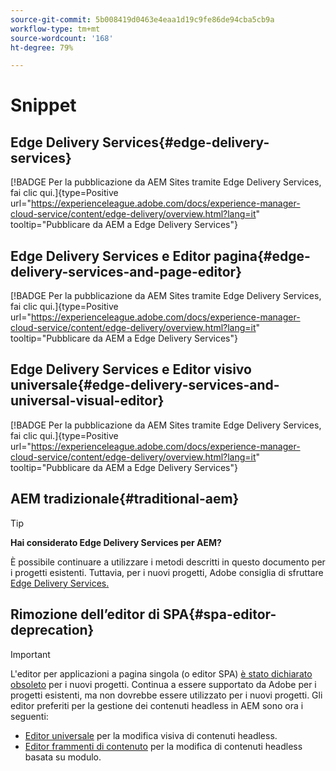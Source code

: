 ```yaml
---
source-git-commit: 5b008419d0463e4eaa1d19c9fe86de94cba5cb9a
workflow-type: tm+mt
source-wordcount: '168'
ht-degree: 79%

---
```

# Snippet

## Edge Delivery Services{#edge-delivery-services}

[!BADGE Per la pubblicazione da AEM Sites tramite Edge Delivery Services, fai clic qui.]{type=Positive url="https://experienceleague.adobe.com/docs/experience-manager-cloud-service/content/edge-delivery/overview.html?lang=it" tooltip="Pubblicare da AEM a Edge Delivery Services"}

## Edge Delivery Services e Editor pagina{#edge-delivery-services-and-page-editor}

[!BADGE Per la pubblicazione da AEM Sites tramite Edge Delivery Services, fai clic qui.]{type=Positive url="https://experienceleague.adobe.com/docs/experience-manager-cloud-service/content/edge-delivery/overview.html?lang=it" tooltip="Pubblicare da AEM a Edge Delivery Services"}

## Edge Delivery Services e Editor visivo universale{#edge-delivery-services-and-universal-visual-editor}

[!BADGE Per la pubblicazione da AEM Sites tramite Edge Delivery Services, fai clic qui.]{type=Positive url="https://experienceleague.adobe.com/docs/experience-manager-cloud-service/content/edge-delivery/overview.html?lang=it" tooltip="Pubblicare da AEM a Edge Delivery Services"}

## AEM tradizionale{#traditional-aem}

>[!TIP]
>
>**Hai considerato Edge Delivery Services per AEM?**
>
>È possibile continuare a utilizzare i metodi descritti in questo documento per i progetti esistenti. Tuttavia, per i nuovi progetti, Adobe consiglia di sfruttare [Edge Delivery Services.](https://experienceleague.adobe.com/it/docs/experience-manager-cloud-service/content/edge-delivery/overview)

## Rimozione dell’editor di SPA{#spa-editor-deprecation}

>[!IMPORTANT]
>
>L&#39;editor per applicazioni a pagina singola (o editor SPA) [ è stato dichiarato obsoleto](https://experienceleague.adobe.com/en/docs/experience-manager-cloud-service/content/implementing/developing/hybrid/spa-editor-deprecation) per i nuovi progetti. Continua a essere supportato da Adobe per i progetti esistenti, ma non dovrebbe essere utilizzato per i nuovi progetti. Gli editor preferiti per la gestione dei contenuti headless in AEM sono ora i seguenti:
>
>* [Editor universale](https://experienceleague.adobe.com/it/docs/experience-manager-cloud-service/content/edge-delivery/wysiwyg-authoring/authoring) per la modifica visiva di contenuti headless.
>* [Editor frammenti di contenuto](https://experienceleague.adobe.com/en/docs/experience-manager-cloud-service/content/assets/content-fragments/content-fragments-managing) per la modifica di contenuti headless basata su modulo.
